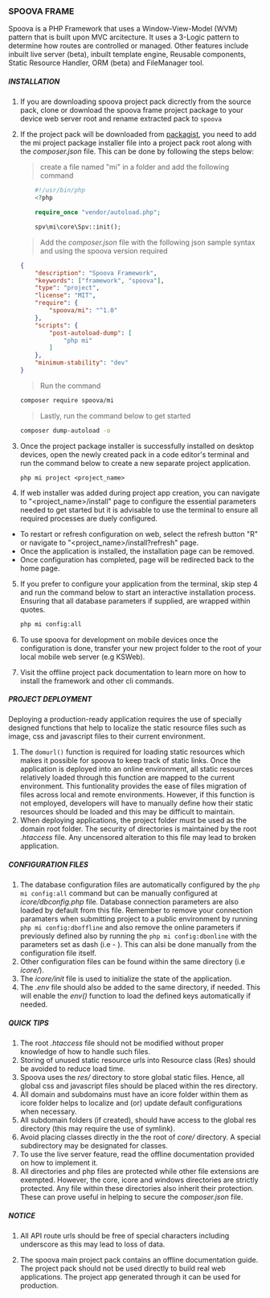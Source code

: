 ### SPOOVA FRAME
Spoova is a PHP Framework that uses a Window-View-Model (WVM) pattern that 
is built upon MVC arcitecture. It uses a 3-Logic pattern to determine how routes 
are controlled or managed. Other features include inbuilt live server (beta), inbuilt template engine, 
Reusable components, Static Resource Handler, ORM (beta) and FileManager tool.  

##### INSTALLATION

1. If you are downloading spoova project pack dicrectly from the source pack, clone or download the spoova frame project package to your device web server root and rename extracted pack to `spoova`

2. If the project pack will be downloaded from [packagist](https://packagist.org/packages/spv/mi), you need to add the mi project package installer file into a project pack root along with the _composer.json_ file. This can be done by following the steps below: 

    > create a file named "mi" in a folder and add the following command 
  
    ```php
        #!/usr/bin/php
        <?php

        require_once "vendor/autoload.php";

        spv\mi\core\Spv::init();
    ```

    > Add the _composer.json_ file with the following json sample syntax and using the spoova version required

    ```json
    {    
        "description": "Spoova Framework",
        "keywords": ["framework", "spoova"],
        "type": "project",
        "license": "MIT",
        "require": {
            "spoova/mi": "^1.0"
        },    
        "scripts": {
            "post-autoload-dump": [
                "php mi"
            ]
        },
        "minimum-stability": "dev"
    }
    ```

    > Run the command
    
    ```sh
    composer require spoova/mi
    ``` 

    > Lastly, run the command below to get started
    
    ```sh
    composer dump-autoload -o
    ```

3. Once the project package installer is successfully installed on desktop devices, open the newly created pack in a code editor's terminal and run the command below to create a new separate project application.

    ```
    php mi project <project_name>
    ```

4. If web installer was added during project app creation, you can navigate to "<project_name>/install" page to configure the essential parameters needed to get started but it is advisable to use the terminal to ensure all required processes are duely configured.
- To restart or refresh configuration on web, select the refresh button "R" or navigate to "<project_name>/install?refresh" page.
- Once the application is installed, the installation page can be removed.
- Once configuration has completed, page will be redirected back to the home page.
5. If you prefer to configure your application from the terminal, skip step 4 and run the command below to start an interactive installation process. Ensuring that all database parameters if supplied, are wrapped within quotes.

    ```cmd
    php mi config:all
    ```
6. To use spoova for development on mobile devices once the configuration is done, transfer your new project folder to the root of your local mobile web server (e.g KSWeb).
7. Visit the offline project pack documentation to learn more on how to install the framework and other cli commands.

##### PROJECT DEPLOYMENT
Deploying a production-ready application requires the use of specially designed functions that help to localize the static resource files such as image, css and javascript files to their current environment. 

1. The `domurl()` function is required for loading static resources which makes it possible for spoova to keep track of static links. Once the application is deployed into an online environment, all static resources relatively loaded through this function are mapped to the current environment. This funtionality provides the ease of files migration of files across local and remote environments. However, if this function is not employed, developers will have to manually define how their static resources should be loaded and this may be difficult to maintain.
2. When deploying applications, the project folder must be used as the domain root folder. The security of directories is maintained by the root _.htaccess_ file. Any uncensored alteration to this file may lead to broken application.

##### CONFIGURATION FILES

1. The database configuration files are automatically configured by the ```php mi config:all``` command but can be manually configured at _icore/dbconfig.php_ file. Database connection parameters are also loaded by default from this file. Remember to remove your connection paramaters when submitting project to a public environment by running ```php mi config:dboffline``` and also remove the online parameters if previously defined also by running the  ```php mi config:dbonline``` with the parameters set as dash (i.e - ). This can alsi be done manually from the configuration file itself.
2. Other configuration files can be found within the same directory (i.e _icore/_).
3. The _icore/init_ file is used to initialize the state of the application.
4. The _.env_ file should also be added to the same directory, if needed. This will enable the _env()_ function to load the defined keys automatically if needed.


##### QUICK TIPS

1. The root _.htaccess_ file should not be modified without proper knowledge of how to handle such files.
2. Storing of unused static resource urls into Resource class (Res) should be avoided to reduce load time.
3. Spoova uses the _res/_ directory to store global static files. Hence, all global css and javascript files should be placed within the res directory.
4. All domain and subdomains must have an icore folder within them as icore folder helps to localize and (or) update default configurations when necessary.
5. All subdomain folders (if created), should have access to the global res directory (this may require the use of symlink).
6. Avoid placing classes directly in the the root of _core/_ directory. A special subdirectory may be designated for classes.
7. To use the live server feature, read the offline documentation provided on how to implement it.
8. All directories and php files are protected while other file extensions are exempted. However, the core, icore and windows directories are strictly protected. Any file within these directories also inherit their protection. These can prove useful in helping to secure the _composer.json_ file.

##### NOTICE

1. All API route urls should be free of special characters including underscore as this may lead to loss of data.

2. The spoova main project pack contains an offline documentation guide. The project pack should not be used directly to build real web applications. The project app generated through it can be used for production.
